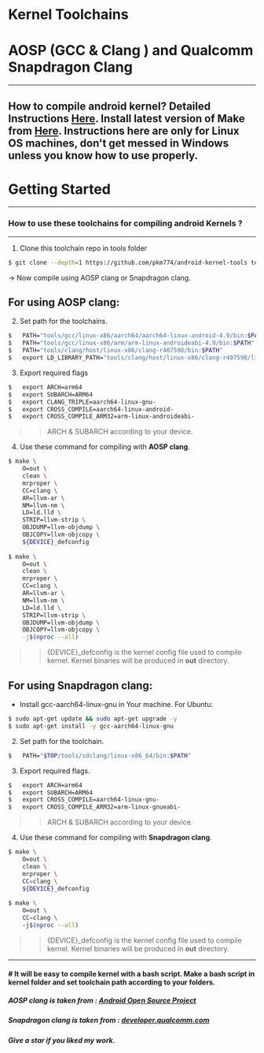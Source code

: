 # Kernel Toolchains 
# AOSP (GCC & Clang ) and Qualcomm Snapdragon Clang
--------
How to compile android kernel? Detailed Instructions [**Here**](https://forum.xda-developers.com/t/reference-how-to-compile-an-android-kernel.3627297/).
Install latest version of Make from [**Here**](https://ftp.gnu.org/gnu/make).
**Instructions here are only for Linux OS machines, don't get messed in Windows unless you know how to use properly.**
--------
Getting Started
==================================================
--------
### How to use these toolchains for compiling android Kernels ?
--------
1. Clone this toolchain repo in tools folder
```bash
$ git clone --depth=1 https://github.com/pkm774/android-kernel-tools tools
```
-> Now compile using AOSP clang or Snapdragon clang.

## For using AOSP clang:
2. Set path for the toolchains.

```bash
$	PATH="tools/gcc/linux-x86/aarch64/aarch64-linux-android-4.9/bin:$PATH"
$	PATH="tools/gcc/linux-x86/arm/arm-linux-androideabi-4.9/bin:$PATH"
$	PATH="tools/clang/host/linux-x86/clang-r407598/bin:$PATH"
$	export LD_LIBRARY_PATH="tools/clang/host/linux-x86/clang-r407598/lib64:$LD_LIBRARY_PATH"
```
3. Export required flags

```bash
$	export ARCH=arm64
$	export SUBARCH=ARM64
$	export CLANG_TRIPLE=aarch64-linux-gnu-
$	export CROSS_COMPILE=aarch64-linux-android-
$	export CROSS_COMPILE_ARM32=arm-linux-androideabi-
```
>> ARCH & SUBARCH according to your device.

4. Use these command for compiling with **AOSP clang**.

```bash
$ make \
	O=out \
	clean \
	mrproper \
	CC=clang \
	AR=llvm-ar \
	NM=llvm-nm \
	LD=ld.lld \
	STRIP=llvm-strip \
	OBJDUMP=llvm-objdump \
	OBJCOPY=llvm-objcopy \
	${DEVICE}_defconfig
  
$ make \
	O=out \
	clean \
	mrproper \
	CC=clang \
	AR=llvm-ar \
	NM=llvm-nm \
	LD=ld.lld \
	STRIP=llvm-strip \
	OBJDUMP=llvm-objdump \
	OBJCOPY=llvm-objcopy \
	-j$(nproc --all)
```
>> {DEVICE}_defconfig is the kernel config file used to compile kernel. Kernel binaries will be produced in **out** directory.
## For using Snapdragon clang:

* Install gcc-aarch64-linux-gnu in Your machine. For Ubuntu:
```bash
$ sudo apt-get update && sudo apt-get upgrade -y
$ sudo apt-get install -y gcc-aarch64-linux-gnu
```
2. Set path for the toolchain.

```bash
$	PATH="$TOP/tools/sdclang/linux-x86_64/bin:$PATH"
```
3. Export required flags.

```bash
$	export ARCH=arm64
$	export SUBARCH=ARM64
$	export CROSS_COMPILE=aarch64-linux-gnu-
$	export CROSS_COMPILE_ARM32=arm-linux-gnueabi-
```
>> ARCH & SUBARCH according to your device.

4. Use these command for compiling with **Snapdragon clang**.

```bash
$ make \
	O=out \
	clean \
	mrproper \    
	CC=clang \
	${DEVICE}_defconfig
    
$ make \
	O=out \    
	CC=clang \
	-j$(nproc --all)
```
>> {DEVICE}_defconfig is the kernel config file used to compile kernel. Kernel binaries will be produced in **out** directory.
--------
#### # It will be easy to compile kernel with a bash script. Make a bash script in kernel folder and set toolchain path according to your folders.
##### AOSP clang is taken from : [**Android Open Source Project**](https://source.android.com)
##### Snapdragon clang is taken from : [**developer.qualcomm.com**](https://developer.qualcomm.com/forums/software/snapdragon-llvm-compiler-android)
##### Give a star if you liked my work.
